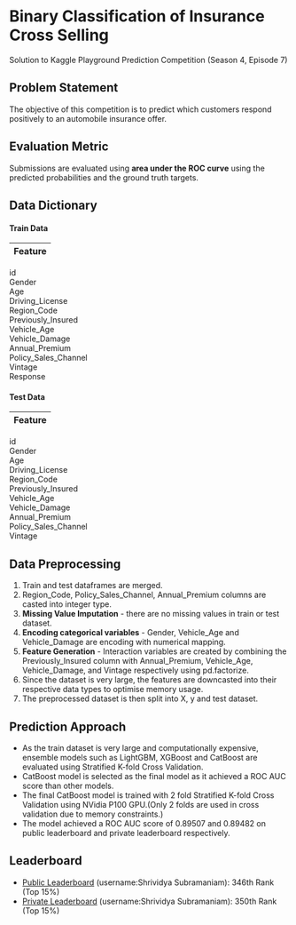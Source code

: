 # Binary Classification of Insurance Cross Selling
 Solution to Kaggle Playground Prediction Competition (Season 4, Episode 7)


## Problem Statement
The objective of this competition is to predict which customers respond positively to an automobile insurance offer.


## Evaluation Metric
Submissions are evaluated using **area under the ROC curve** using the predicted probabilities and the ground truth targets.


## Data Dictionary

#### Train Data
Feature |
--- | 
id                    
Gender                 
Age                   
Driving_License         
Region_Code           
Previously_Insured     
Vehicle_Age          
Vehicle_Damage         
Annual_Premium        
Policy_Sales_Channel  
Vintage               
Response     

#### Test Data
Feature |
--- |
id                    
Gender                 
Age                   
Driving_License         
Region_Code           
Previously_Insured     
Vehicle_Age          
Vehicle_Damage         
Annual_Premium        
Policy_Sales_Channel  
Vintage 


## Data Preprocessing
1. Train and test dataframes are merged.
2. Region_Code, Policy_Sales_Channel, Annual_Premium columns are casted into integer type.
3. **Missing Value Imputation** - there are no missing values in train or test dataset.
4. **Encoding categorical variables** - Gender, Vehicle_Age and Vehicle_Damage are encoding with numerical mapping.
5. **Feature Generation** - Interaction variables are created by combining the Previously_Insured column with Annual_Premium, Vehicle_Age, Vehicle_Damage, and Vintage respectively using pd.factorize.
6. Since the dataset is very large, the features are downcasted into their respective data types to optimise memory usage.
7. The preprocessed dataset is then split into X, y and test dataset. 


## Prediction Approach
- As the train dataset is very large and computationally expensive, ensemble models such as LightGBM, XGBoost and CatBoost are evaluated using Stratified K-fold Cross Validation.
- CatBoost model is selected as the final model as it achieved a ROC AUC score than other models.
- The final CatBoost model is trained with 2 fold Stratified K-fold Cross Validation using NVidia P100 GPU.(Only 2 folds are used in cross validation due to memory constraints.)
- The model achieved a ROC AUC score of 0.89507 and 0.89482 on public leaderboard and private leaderboard respectively. 


## Leaderboard
- [Public Leaderboard](https://www.kaggle.com/competitions/playground-series-s4e7/leaderboard?tab=public) (username:Shrividya Subramaniam): 346th Rank (Top 15%)
- [Private Leaderboard](https://www.kaggle.com/competitions/playground-series-s4e7/leaderboard?) (username:Shrividya Subramaniam): 350th Rank (Top 15%)
